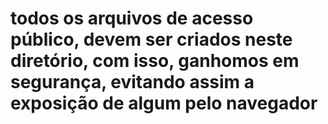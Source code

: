 # todos os arquivos de acesso público, devem ser criados neste diretório, com isso, ganhomos em segurança, evitando assim a exposição de algum pelo navegador